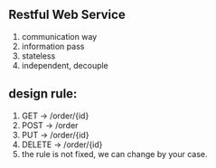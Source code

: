 ## Restful Web Service
1. communication way
2. information pass
3. stateless
4. independent, decouple

## design rule:
1. GET -> /order/{id} 
2. POST -> /order 
3. PUT -> /order/{id}
4. DELETE -> /order/{id}
5. the rule is not fixed, we can change by your case.
